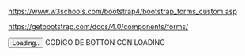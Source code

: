 https://www.w3schools.com/bootstrap4/bootstrap_forms_custom.asp

https://getbootstrap.com/docs/4.0/components/forms/

<button class="btn btn-primary">
<span class="spinner-border spinner-border-sm"></span>
Loading..
</button>   CODIGO DE BOTTON CON LOADING